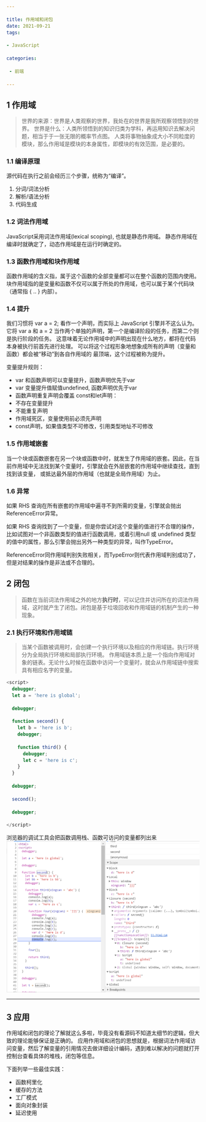 ```yaml
---

title: 作用域和闭包
date: 2021-09-21
tags: 

- JavaScript

categories:

 - 前端

---
```


## 1 作用域

>世界的来源：世界是人类观察的世界，我处在的世界是我所观察领悟到的世界。
>世界是什么：人类所领悟到的知识归类为学科，再运用知识去解决问题，相当于于一张无限的概率节点图。
>人类将事物抽象成大小不同粒度的模块，那么作用域是模块的本身属性，即模块的有效范围，是必要的。

### 1.1 编译原理
源代码在执行之前会经历三个步骤，统称为“编译”。

1. 分词/词法分析
2. 解析/语法分析
3. 代码生成

### 1.2 词法作用域
JavaScript采用词法作用域(lexical scoping), 也就是静态作用域。
静态作用域在编译时就确定了，动态作用域是在运行时确定的。

### 1.3 函数作用域和块作用域
函数作用域的含义指，属于这个函数的全部变量都可以在整个函数的范围内使用。
块作用域指的是变量和函数不仅可以属于所处的作用域，也可以属于某个代码块（通常指 { .. } 内部）。

### 1.4 提升

我们习惯将 var a = 2; 看作一个声明，而实际上 JavaScript 引擎并不这么认为。它将 var a 和 a = 2 当作两个单独的声明，第一个是编译阶段的任务，而第二个则是执行阶段的任务。 这意味着无论作用域中的声明出现在什么地方，都将在代码本身被执行前首先进行处理。 可以将这个过程形象地想象成所有的声明（变量和函数）都会被“移动”到各自作用域的 最顶端，这个过程被称为提升。

变量提升规则：
- var 和函数声明可以变量提升，函数声明优先于var
- var 变量提升值赋值undefined, 函数声明优先于var
- 函数声明重复声明会覆盖
const和let声明：
- 不存在变量提升
- 不能重复声明
- 作用域死区，变量使用前必须先声明
- const声明，如果值类型不可修改，引用类型地址不可修改


### 1.5 作用域嵌套

当一个块或函数嵌套在另一个块或函数中时，就发生了作用域的嵌套。因此，在当前作用域中无法找到某个变量时，引擎就会在外层嵌套的作用域中继续查找，直到找到该变量， 或抵达最外层的作用域（也就是全局作用域）为止。

### 1.6 异常

如果 RHS 查询在所有嵌套的作用域中遍寻不到所需的变量，引擎就会抛出 ReferenceError异常。

如果 RHS 查询找到了一个变量，但是你尝试对这个变量的值进行不合理的操作， 比如试图对一个非函数类型的值进行函数调用，或着引用null 或 undefined 类型的值中的属性，那么引擎会抛出另外一种类型的异常，叫作TypeError。

ReferenceError同作用域判别失败相关，而TypeError则代表作用域判别成功了，但是对结果的操作是非法或不合理的。


## 2 闭包
> 函数在当前词法作用域之外的地方**执行时**，可以记住并访问所在的词法作用域，这时就产生了闭包。闭包是基于垃圾回收和作用域链的机制产生的一种现象。

### 2.1 执行环境和作用域链
>当某个函数被调用时，会创建一个执行环境以及相应的作用域链。执行环境分为全局执行环境和局部执行环境。
>作用域链本质上是一个指向作用域对象的链表。无论什么时候在函数中访问一个变量时，就会从作用域链中搜索具有相应名字的变量。

```javascript
<script>
  debugger;
  let a = 'here is global';

  debugger;

  function second() {
    let b = 'here is b';
    debugger;

    function third() {
      debugger;
      let c = 'here is c';
    }
  }

  debugger;

  second();

  debugger;

</script>
```
浏览器的调试工具会把函数调用栈、函数可访问的变量都列出来
![8188e4719fe0570282abc23c87285675.png](/assets/zuoyongyu_bibao.png)


***
## 3 应用

作用域和闭包的理论了解就这么多啦，毕竟没有看源码不知道太细节的逻辑，但大致的理论能够保证是正确的。
应用作用域和闭包的思想就是，根据词法作用域访问变量，然后了解变量的引用情况去做详细设计编码，遇到难以解决的问题就打开控制台查看具体的堆栈，闭包等信息。

下面列举一些最佳实践：

*  函数柯里化
*  缓存的方法
*  工厂模式
*  面向对象封装
*  延迟使用